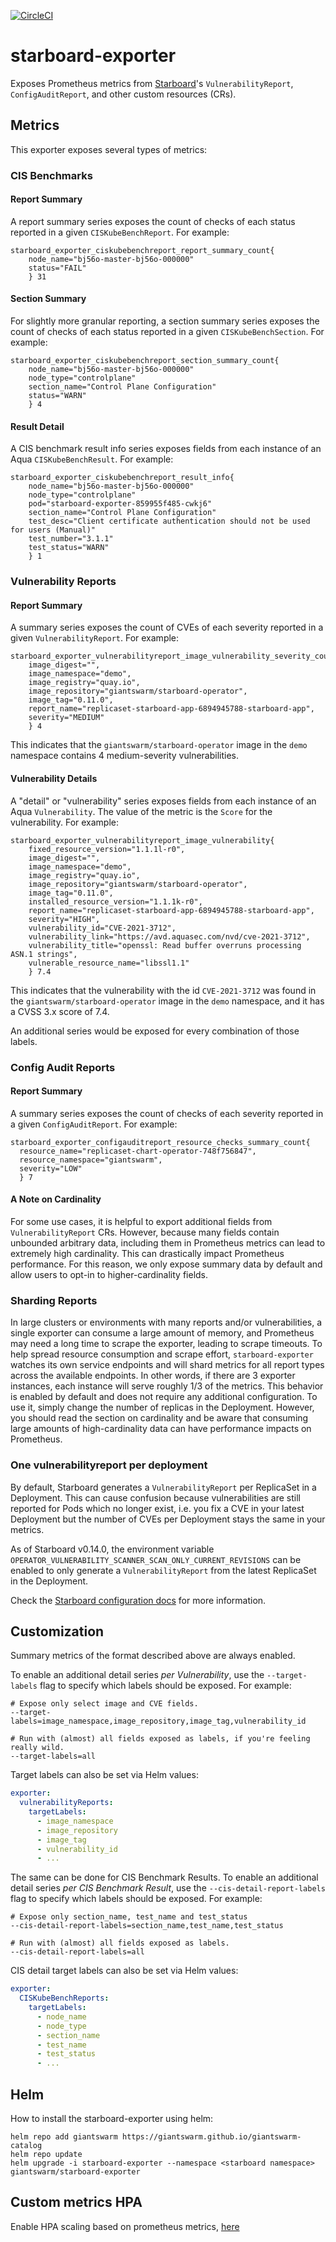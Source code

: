 [![CircleCI](https://circleci.com/gh/giantswarm/starboard-exporter.svg?style=shield)](https://circleci.com/gh/giantswarm/starboard-exporter)

# starboard-exporter

Exposes Prometheus metrics from [Starboard][starboard-upstream]'s `VulnerabilityReport`, `ConfigAuditReport`, and other custom resources (CRs).

## Metrics

This exporter exposes several types of metrics:

### CIS Benchmarks

#### Report Summary

A report summary series exposes the count of checks of each status reported in a given `CISKubeBenchReport`. For example:

```shell
starboard_exporter_ciskubebenchreport_report_summary_count{
    node_name="bj56o-master-bj56o-000000"
    status="FAIL"
    } 31
```

#### Section Summary

For slightly more granular reporting, a section summary series exposes the count of checks of each status reported in a given `CISKubeBenchSection`. For example:

```shell
starboard_exporter_ciskubebenchreport_section_summary_count{
    node_name="bj56o-master-bj56o-000000"
    node_type="controlplane"
    section_name="Control Plane Configuration"
    status="WARN"
    } 4
```

#### Result Detail

A CIS benchmark result info series exposes fields from each instance of an Aqua `CISKubeBenchResult`. For example:

```shell
starboard_exporter_ciskubebenchreport_result_info{
    node_name="bj56o-master-bj56o-000000"
    node_type="controlplane"
    pod="starboard-exporter-859955f485-cwkj6"
    section_name="Control Plane Configuration"
    test_desc="Client certificate authentication should not be used for users (Manual)"
    test_number="3.1.1"
    test_status="WARN"
    } 1
```

### Vulnerability Reports

#### Report Summary

A summary series exposes the count of CVEs of each severity reported in a given `VulnerabilityReport`. For example:

```shell
starboard_exporter_vulnerabilityreport_image_vulnerability_severity_count{
    image_digest="",
    image_namespace="demo",
    image_registry="quay.io",
    image_repository="giantswarm/starboard-operator",
    image_tag="0.11.0",
    report_name="replicaset-starboard-app-6894945788-starboard-app",
    severity="MEDIUM"
    } 4
```

This indicates that the `giantswarm/starboard-operator` image in the `demo` namespace contains 4 medium-severity vulnerabilities.

#### Vulnerability Details

A "detail" or "vulnerability" series exposes fields from each instance of an Aqua `Vulnerability`. The value of the metric is the `Score` for the vulnerability. For example:

```shell
starboard_exporter_vulnerabilityreport_image_vulnerability{
    fixed_resource_version="1.1.1l-r0",
    image_digest="",
    image_namespace="demo",
    image_registry="quay.io",
    image_repository="giantswarm/starboard-operator",
    image_tag="0.11.0",
    installed_resource_version="1.1.1k-r0",
    report_name="replicaset-starboard-app-6894945788-starboard-app",
    severity="HIGH",
    vulnerability_id="CVE-2021-3712",
    vulnerability_link="https://avd.aquasec.com/nvd/cve-2021-3712",
    vulnerability_title="openssl: Read buffer overruns processing ASN.1 strings",
    vulnerable_resource_name="libssl1.1"
    } 7.4
```

This indicates that the vulnerability with the id `CVE-2021-3712` was found in the `giantswarm/starboard-operator` image in the `demo` namespace, and it has a CVSS 3.x score of 7.4.

An additional series would be exposed for every combination of those labels.

### Config Audit Reports

#### Report Summary

A summary series exposes the count of checks of each severity reported in a given `ConfigAuditReport`. For example:

```shell
starboard_exporter_configauditreport_resource_checks_summary_count{
  resource_name="replicaset-chart-operator-748f756847",
  resource_namespace="giantswarm",
  severity="LOW"
  } 7
```

#### A Note on Cardinality

For some use cases, it is helpful to export additional fields from `VulnerabilityReport` CRs. However, because many fields contain unbounded arbitrary data, including them in Prometheus metrics can lead to extremely high cardinality. This can drastically impact Prometheus performance. For this reason, we only expose summary data by default and allow users to opt-in to higher-cardinality fields.

### Sharding Reports

In large clusters or environments with many reports and/or vulnerabilities, a single exporter can consume a large amount of memory, and Prometheus may need a long time to scrape the exporter, leading to scrape timeouts. To help spread resource consumption and scrape effort, `starboard-exporter` watches its own service endpoints and will shard metrics for all report types across the available endpoints. In other words, if there are 3 exporter instances, each instance will serve roughly 1/3 of the metrics. This behavior is enabled by default and does not require any additional configuration. To use it, simply change the number of replicas in the Deployment. However, you should read the section on cardinality and be aware that consuming large amounts of high-cardinality data can have performance impacts on Prometheus.

### One vulnerabilityreport per deployment

By default, Starboard generates a `VulnerabilityReport` per ReplicaSet in a Deployment.
This can cause confusion because vulnerabilities are still reported for Pods which no longer exist, i.e. you fix a CVE in your latest Deployment but the number of CVEs per Deployment stays the same in your metrics.

As of Starboard v0.14.0, the environment variable `OPERATOR_VULNERABILITY_SCANNER_SCAN_ONLY_CURRENT_REVISIONS` can be enabled to only generate a `VulnerabilityReport` from the latest ReplicaSet in the Deployment.

Check the [Starboard configuration docs][starboard-config] for more information.

## Customization

Summary metrics of the format described above are always enabled.

To enable an additional detail series *per Vulnerability*, use the `--target-labels` flag to specify which labels should be exposed. For example:

```shell
# Expose only select image and CVE fields.
--target-labels=image_namespace,image_repository,image_tag,vulnerability_id

# Run with (almost) all fields exposed as labels, if you're feeling really wild.
--target-labels=all
```

Target labels can also be set via Helm values:

```yaml
exporter:
  vulnerabilityReports:
    targetLabels:
      - image_namespace
      - image_repository
      - image_tag
      - vulnerability_id
      - ...
```

The same can be done for CIS Benchmark Results. To enable an additional detail series *per CIS Benchmark Result*, use the `--cis-detail-report-labels` flag to specify which labels should be exposed. For example:

```shell
# Expose only section_name, test_name and test_status
--cis-detail-report-labels=section_name,test_name,test_status

# Run with (almost) all fields exposed as labels.
--cis-detail-report-labels=all
```

CIS detail target labels can also be set via Helm values:

```yaml
exporter:
  CISKubeBenchReports:
    targetLabels:
      - node_name
      - node_type
      - section_name
      - test_name
      - test_status
      - ...
```

[starboard-upstream]: https://github.com/aquasecurity/starboard
[starboard-config]: https://github.com/aquasecurity/starboard/blob/main/docs/operator/configuration.md

## Helm

How to install the starboard-exporter using helm:

```shell
helm repo add giantswarm https://giantswarm.github.io/giantswarm-catalog
helm repo update
helm upgrade -i starboard-exporter --namespace <starboard namespace> giantswarm/starboard-exporter
```

## Custom metrics HPA

Enable HPA scaling based on prometheus metrics, [here](./docs/custom_metrics_hpa.md)
